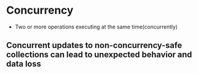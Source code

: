 # Concurrency

- Two or more operations executing at the same time(concurrently)

## Concurrent updates to non-concurrency-safe collections can lead to unexpected behavior and data loss